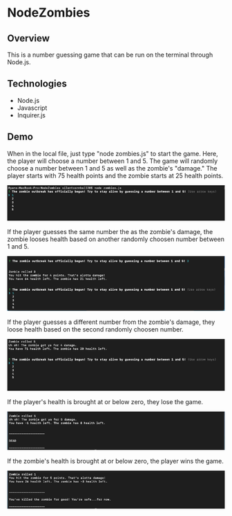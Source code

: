 # NodeZombies
## Overview
This is a number guessing game that can be run on the terminal through Node.js.

## Technologies
- Node.js
- Javascript
- Inquirer.js

## Demo
When in the local file, just type "node zombies.js" to start the game. Here, the player will choose a number between 1 and 5. The game will randomly choose a number between 1 and 5 as well as the zombie's "damage." The player starts with 75 health points and the zombie starts at 25 health points.

![alt text](./READMEpics/gameStart.png)

If the player guesses the same number the as the zombie's damage, the zombie looses health based on another randomly choosen number between 1 and 5.

![alt text](./READMEpics/playerHit.png)

If the player guesses a different number from the zombie's damage, they loose health based on the second randomly choosen number.

![alt text](./READMEpics/zombieHit.png)

If the player's health is brought at or below zero, they lose the game.

![alt text](./READMEpics/playerLoss.png)

If the zombie's health is brought at or below zero, the player wins the game.

![alt text](./READMEpics/playerWin.png)
